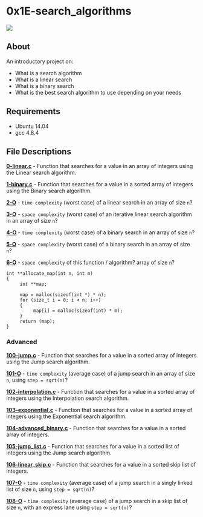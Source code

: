 # 0x1E-search_algorithms
<img src=https://blog.ndepend.com/wp-content/uploads/global-coding-standards-2-960x460.jpg>

## About
An introductory project on:
* What is a search algorithm
* What is a linear search
* What is a binary search
* What is the best search algorithm to use depending on your needs
## Requirements
- Ubuntu 14.04
- gcc 4.8.4
## File Descriptions
**[0-linear.c](0-linear.c)** - Function that searches for a value in an array of integers using the Linear search algorithm.

**[1-binary.c](1-binary.c)** - Function that searches for a value in a sorted array of integers using the Binary search algorithm.

**[2-O](2-O)** - `time complexity` (worst case) of a linear search in an array of size `n`?

**[3-O](3-O)** - `space complexity` (worst case) of an iterative linear search algorithm in an array of size `n`?

**[4-O](4-O)** - `time complexity` (worst case) of a binary search in an array of size `n`?

**[5-O](5-O)** - `space complexity` (worst case) of a binary search in an array of size `n`?

**[6-O](6-O)** - `space complexity` of this function / algorithm? array of size `n`?
```
int **allocate_map(int n, int m)
{
     int **map;

     map = malloc(sizeof(int *) * n);
     for (size_t i = 0; i < n; i++)
     {
          map[i] = malloc(sizeof(int) * m);
     }
     return (map);
}
```

### Advanced

**[100-jump.c](100-jump.c)** - Function that searches for a value in a sorted array of integers using the Jump search algorithm.

**[101-O](101-O)** - `time complexity` (average case) of a jump search in an array of size `n`, using `step = sqrt(n)`?

**[102-interpolation.c](102-interpolation.c)** - Function that searches for a value in a sorted array of integers using the Interpolation search algorithm.

**[103-exponential.c](103-exponential.c)** - Function that searches for a value in a sorted array of integers using the Exponential search algorithm.

**[104-advanced_binary.c](104-advanced_binary.c)** - Function that searches for a value in a sorted array of integers.

**[105-jump_list.c](105-jump_list.c)** - Function that searches for a value in a sorted list of integers using the Jump search algorithm.

**[106-linear_skip.c](106-linear_skip.c)** - Function that searches for a value in a sorted skip list of integers.

**[107-O](107-O)** - `time complexity` (average case) of a jump search in a singly linked list of size `n`, using `step = sqrt(n)`?

**[108-O](108-O)** -  `time complexity` (average case) of a jump search in a skip list of size `n`, with an express lane using `step = sqrt(n)`?